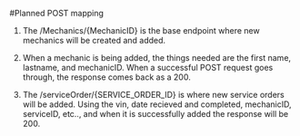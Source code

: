 #Planned POST mapping

1. The /Mechanics/{MechanicID} is the base endpoint where new mechanics will be created and added.

2. When a mechanic is being added, the things needed are the first name, lastname, and mechanicID. When a successful POST request goes through, the response comes back as a 200.

3. The /serviceOrder/{SERVICE_ORDER_ID} is where new service orders will be added. Using the vin, date recieved and completed, mechanicID, serviceID, etc.., and when it is successfully added the response will be 200. 
